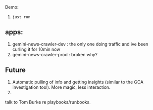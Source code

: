 Demo:

1. `just run`



## apps:

1. gemini-news-crawler-dev : the only one doing traffic and ive been curling it for 10min now
2. gemini-news-crawler-prod : broken why?

## Future

1. Automatic pulling of info and getting insights (similar to the GCA investigation tool). More magic, less interaction.
2.


talk to Tom Burke re playbooks/runbooks.
